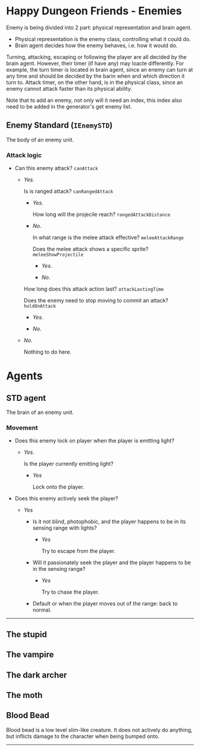 # Happy Dungeon Friends - Enemies 

Enemy is being divided into 2 part: physical representation and brain agent. 

* Physical representation is the enemy class, controlling what it could do. 
* Brain agent decides how the enemy behaves, i.e. how it would do. 

Turning, attacking, escaping or following the player are all decided by the brain agent. However, 
their timer (if have any) may loacte differently. For example, the turn timer is located
in brain agent, since an enemy can turn at any time and should be decided by the barin when
and which direction it turn to. Attack timer, on the other hand, is in the physical class, 
since an enemy cannot attack faster than its physical ability. 

Note that to add an enemy, not only will it need an index, this index also need to be added
in the generator's get enemy list. 

## Enemy Standard (`IEnemySTD`)

The body of an enemy unit.

### Attack logic 

* Can this enemy attack? `canAttack`
  * *Yes*.

    Is is ranged attack? `canRangedAttack`

    * *Yes*.

      How long will the projecile reach? `rangedAttackDistance`

    * *No*.

      In what range is the melee attack effective? `meleeAttackRange`

      Does the melee attack shows a specific sprite? `meleeShowProjectile`

      * *Yes*.

      * *No*.

    How long does this attack action last? `attackLastingTime`

    Does the enemy need to stop moving to commit an attack? `holdOnAttack`

     * *Yes*.

     * *No*.

  * *No*.

    Nothing to do here. 


# Agents 

## STD agent 

The brain of an enemy unit. 

### Movement 

* Does this enemy lock on player when the player is emitting light? 

  * *Yes*. 
    
    Is the player currently emitting light? 

    * *Yes*

      Lock onto the player. 

* Does this enemy actively seek the player? 

  * *Yes*

    * Is it not blind, photophobic, and the player happens to be in its sensing range with lights? 

      * *Yes*

        Try to escape from the player. 

    * Will it passionately seek the player and the player happens to be in the sensing
range? 

      * *Yes* 

        Try to chase the player. 

    * Default or when the player moves out of the range: back to normal. 

--------------------------------------------------------


## The stupid 

## The vampire 

## The dark archer 

## The moth 


## Blood Bead 

Blood bead is a low level slim-like creature. It does not actively do anything, but inflicts damage to
the character when being bumped onto. 


----------------------------------------------------